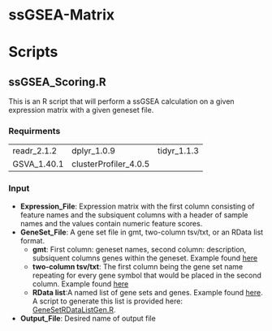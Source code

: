 # ssGSEA-Matrix


# Scripts

## ssGSEA_Scoring.R
This is an R script that will perform a ssGSEA calculation on a given expression matrix with a given geneset file.
### Requirments
|  |  |  |
| --- | --- | --- |
| readr_2.1.2 | dplyr_1.0.9 | tidyr_1.1.3 |
| GSVA_1.40.1 | clusterProfiler_4.0.5 |  |
### Input
* **Expression_File**: Expression matrix with the first column consisting of feature names and the subsiquent columns with a header of sample names and the values contain numeric feature scores.
* **GeneSet_File**: A gene set file in gmt, two-column tsv/txt, or an RData list format.
  * **gmt**: First column: geneset names, second column: description, subsiquent columns genes within the geneset. Example found [here](https://software.broadinstitute.org/cancer/software/gsea/wiki/index.php/Data_formats#GMT:_Gene_Matrix_Transposed_file_format_.28.2A.gmt.29)
  * **two-column tsv/txt**: The first column being the gene set name repeating for every gene symbol that would be placed in the second column. Example found [here](https://raw.githubusercontent.com/shawlab-moffitt/DRPPM-EASY-ExprAnalysisShinY/main/GeneSets/CellMarker_gsNsym_HS.tsv)
  * **RData list**:A named list of gene sets and genes. Example found [here](https://github.com/shawlab-moffitt/PATH-SURVEYOR-Suite/tree/main/3-PATH-SURVEYOR-Pipeline/GeneSets/CellMarker). A script to generate this list is provided here: [GeneSetRDataListGen.R](https://github.com/shawlab-moffitt/PATH-SURVEYOR-Suite/blob/main/3-PATH-SURVEYOR-Pipeline/GeneSets/GeneSetRDataListGen.R). 
* **Output_File**: Desired name of output file 
